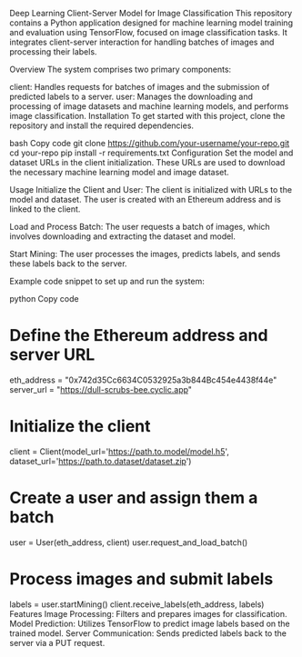 Deep Learning Client-Server Model for Image Classification
This repository contains a Python application designed for machine learning model training and evaluation using TensorFlow, focused on image classification tasks. It integrates client-server interaction for handling batches of images and processing their labels.

Overview
The system comprises two primary components:

client: Handles requests for batches of images and the submission of predicted labels to a server.
user: Manages the downloading and processing of image datasets and machine learning models, and performs image classification.
Installation
To get started with this project, clone the repository and install the required dependencies.

bash
Copy code
git clone https://github.com/your-username/your-repo.git
cd your-repo
pip install -r requirements.txt
Configuration
Set the model and dataset URLs in the client initialization. These URLs are used to download the necessary machine learning model and image dataset.

Usage
Initialize the Client and User: The client is initialized with URLs to the model and dataset. The user is created with an Ethereum address and is linked to the client.

Load and Process Batch: The user requests a batch of images, which involves downloading and extracting the dataset and model.

Start Mining: The user processes the images, predicts labels, and sends these labels back to the server.

Example code snippet to set up and run the system:

python
Copy code
# Define the Ethereum address and server URL
eth_address = "0x742d35Cc6634C0532925a3b844Bc454e4438f44e"
server_url = "https://dull-scrubs-bee.cyclic.app"

# Initialize the client
client = Client(model_url='https://path.to.model/model.h5', dataset_url='https://path.to.dataset/dataset.zip')

# Create a user and assign them a batch
user = User(eth_address, client)
user.request_and_load_batch()

# Process images and submit labels
labels = user.startMining()
client.receive_labels(eth_address, labels)
Features
Image Processing: Filters and prepares images for classification.
Model Prediction: Utilizes TensorFlow to predict image labels based on the trained model.
Server Communication: Sends predicted labels back to the server via a PUT request.
